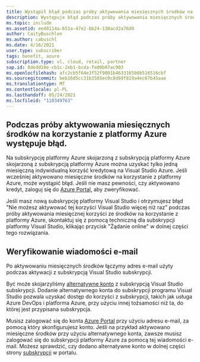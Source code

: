 ```yaml
---
title: Wystąpił błąd podczas próby aktywowania miesięcznych środków na korzystanie z platformy Azure
description: Występuje błąd podczas próby aktywowania miesięcznych środków na korzystanie z platformy Azure w ramach subskrypcji Visual Studio subskrypcji.
ms.topic: include
ms.assetid: eed8114a-651a-47e2-bb24-130acd2a76d0
author: CaityBuschlen
ms.author: cabuschl
ms.date: 4/16/2021
user.type: subscriber
tags: benefit, azure
subscription.type: vl, cloud, retail, partner
sap.id: 8dedd10e-cb1c-2eb1-bcda-fe00b07ac903
ms.openlocfilehash: afc2cb5f64e3f52f9801b4633165b0b516516cbf
ms.sourcegitcommit: beb16d5cc31b3565ec0c8d69f819a4ec67b45aae
ms.translationtype: MT
ms.contentlocale: pl-PL
ms.lasthandoff: 05/24/2021
ms.locfileid: "110349763"
---
```

## <a name="im-getting-an-error-while-trying-to-activate-my-azure-monthly-credit"></a>Podczas próby aktywowania miesięcznych środków na korzystanie z platformy Azure występuje błąd.

Na subskrypcję platformy Azure skojarzoną z subskrypcją platformy Azure skojarzoną z subskrypcją platformy Azure można uzyskać tylko jedną miesięczną indywidualną korzyść kredytową na Visual Studio Azure. Jeśli wcześniej aktywowano miesięczne środków na korzystanie z platformy Azure, może wystąpić błąd. Jeśli nie masz pewności, czy aktywowano kredyt, zaloguj się do [Azure Portal,](https://portal.azure.com/) aby zweryfikować. 

Jeśli masz nową subskrypcję platformy Visual Studio i otrzymujesz błąd "Nie możesz aktywować tej korzyści Visual Studio więcej niż raz" podczas próby aktywowania miesięcznej korzyści ze środków na korzystanie z platformy Azure, skontaktuj się z pomocą techniczną dla subskrypcji platformy Visual Studio, klikając przycisk "Żądanie online" w dolnej części tego rozwiązania. 

## <a name="verify-your-email"></a>Weryfikowanie wiadomości e-mail 

Po aktywowaniu miesięcznych środków łączymy adres e-mail użyty podczas aktywacji z subskrypcją Visual Studio subskrypcji.  

Być może skojarzyliśmy [alternatywne konto](https://docs.microsoft.com/visualstudio/subscriptions/vs-alternate-identity) z subskrypcją Visual Studio subskrypcji. Dodanie alternatywnego konta do subskrypcji programu Visual Studio pozwala uzyskać dostęp do korzyści z subskrypcji, takich jak usługa Azure DevOps i platforma Azure, przy użyciu innej tożsamości niż ta, do której jest przypisana subskrypcja.  

Musisz zalogować się do konta [Azure Portal](https://portal.azure.com/) przy użyciu adresu e-mail, za pomocą który skonfigurujesz konto. Jeśli na przykład aktywowano miesięczne środków przy użyciu alternatywnego konta, zawsze musisz zalogować się do subskrypcji platformy Azure za pomocą tej wiadomości e-mail. Możesz sprawdzić, czy dodano alternatywne konto w dolnej części strony [subskrypcji](https://my.visualstudio.com/subscriptions) w portalu.